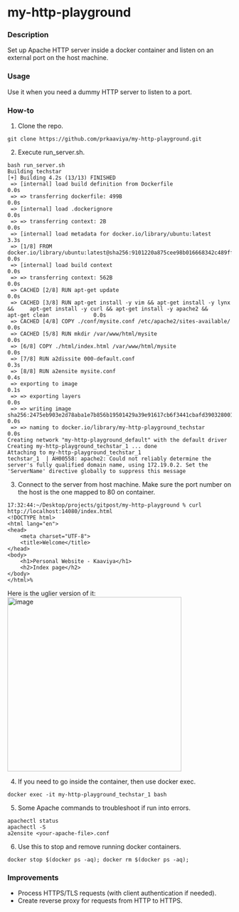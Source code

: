 # my-http-playground

### Description

Set up Apache HTTP server inside a docker container and listen on an external port on the host machine.

### Usage

Use it when you need a dummy HTTP server to listen to a port.

### How-to

1. Clone the repo.

```
git clone https://github.com/prkaaviya/my-http-playground.git
```

2. Execute run_server.sh.

```
bash run_server.sh
Building techstar
[+] Building 4.2s (13/13) FINISHED
 => [internal] load build definition from Dockerfile                                                                                                                  0.0s
 => => transferring dockerfile: 499B                                                                                                                                  0.0s
 => [internal] load .dockerignore                                                                                                                                     0.0s
 => => transferring context: 2B                                                                                                                                       0.0s
 => [internal] load metadata for docker.io/library/ubuntu:latest                                                                                                      3.3s
 => [1/8] FROM docker.io/library/ubuntu:latest@sha256:9101220a875cee98b016668342c489ff0674f247f6ca20dfc91b91c0f28581ae                                                0.0s
 => [internal] load build context                                                                                                                                     0.0s
 => => transferring context: 562B                                                                                                                                     0.0s
 => CACHED [2/8] RUN apt-get update                                                                                                                                   0.0s
 => CACHED [3/8] RUN apt-get install -y vim && apt-get install -y lynx &&     apt-get install -y curl && apt-get install -y apache2 &&     apt-get clean              0.0s
 => CACHED [4/8] COPY ./conf/mysite.conf /etc/apache2/sites-available/                                                                                                0.0s
 => CACHED [5/8] RUN mkdir /var/www/html/mysite                                                                                                                       0.0s
 => [6/8] COPY ./html/index.html /var/www/html/mysite                                                                                                                 0.0s
 => [7/8] RUN a2dissite 000-default.conf                                                                                                                              0.3s
 => [8/8] RUN a2ensite mysite.conf                                                                                                                                    0.4s
 => exporting to image                                                                                                                                                0.1s
 => => exporting layers                                                                                                                                               0.0s
 => => writing image sha256:2475eb903e2d78aba1e7b856b19501429a39e91617cb6f3441cbafd390328001                                                                          0.0s
 => => naming to docker.io/library/my-http-playground_techstar                                                                                                        0.0s
Creating network "my-http-playground_default" with the default driver
Creating my-http-playground_techstar_1 ... done
Attaching to my-http-playground_techstar_1
techstar_1  | AH00558: apache2: Could not reliably determine the server's fully qualified domain name, using 172.19.0.2. Set the 'ServerName' directive globally to suppress this message
```

3. Connect to the server from host machine. Make sure the port number on the host is the one mapped to 80 on container.

```
17:32:44:~/Desktop/projects/gitpost/my-http-playground % curl http://localhost:14080/index.html
<!DOCTYPE html>
<html lang="en">
<head>
    <meta charset="UTF-8">
    <title>Welcome</title>
</head>
<body>
    <h1>Personal Website - Kaaviya</h1>
    <h2>Index page</h2>
</body>
</html>%
```

Here is the uglier version of it:\
<img width="391" alt="image" src="https://user-images.githubusercontent.com/65661406/163390181-46d9feb1-a5b0-4ed9-b384-030092abc791.png">

4. If you need to go inside the container, then use docker exec.

```
docker exec -it my-http-playground_techstar_1 bash
```

5. Some Apache commands to troubleshoot if run into errors.

```
apachectl status
apachectl -S
a2ensite <your-apache-file>.conf
```

6. Use this to stop and remove running docker containers.

```
docker stop $(docker ps -aq); docker rm $(docker ps -aq);
```

### Improvements

- Process HTTPS/TLS requests (with client authentication if needed).
- Create reverse proxy for requests from HTTP to HTTPS.
